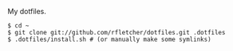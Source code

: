 My dotfiles.

    $ cd ~
    $ git clone git://github.com/rfletcher/dotfiles.git .dotfiles
    $ .dotfiles/install.sh # (or manually make some symlinks)
